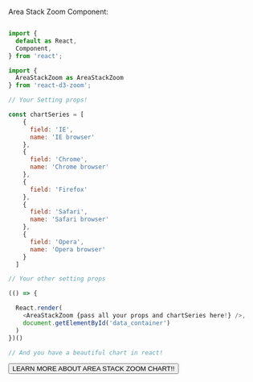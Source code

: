 Area Stack Zoom Component:

```js

import {
  default as React,
  Component,
} from 'react';

import {
  AreaStackZoom as AreaStackZoom
} from 'react-d3-zoom';

// Your Setting props!

const chartSeries = [
    {
      field: 'IE',
      name: 'IE browser'
    },
    {
      field: 'Chrome',
      name: 'Chrome browser'
    },
    {
      field: 'Firefox'
    },
    {
      field: 'Safari',
      name: 'Safari browser'
    },
    {
      field: 'Opera',
      name: 'Opera browser'
    }
  ]

// Your other setting props

(() => {

  React.render(
    <AreaStackZoom {pass all your props and chartSeries here!} />,
    document.getElementById('data_container')
  )
})()

// And you have a beautiful chart in react!
```

<a href="/zoom/area_stack">
  <button type="button" class="btn btn-success">LEARN MORE ABOUT AREA STACK ZOOM CHART!!</button>
</a>
